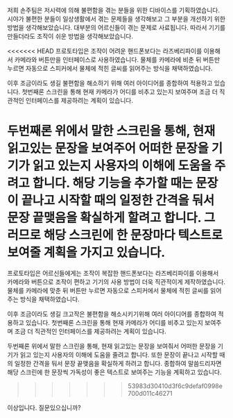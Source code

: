 저희 손주팀은 저시력에 의해 불편함을 겪는 분들을 위한 디바이스를 기획하였습니다. 시야가 불편한 분들이 일상생활에서 겪는 문제들을 생각해보고 그 부분을 개선하기 위한 방법을 생각해보았습니다. 대부분의 어르신들이 겪는 문제로 사료됩니다. 따라서 기기를 만들더라도 조작이 쉬운 방법을 생각해보았습니다.  

<<<<<<< HEAD
프로토타입은 조작이 어려운 핸드폰보다는 라즈베리파이를 이용해서 카메라와 버튼만을 인터페이스로 사용하였습니다. 물체를 카메라에 비춘 뒤 버튼만 누르면 자동으로 스피커에서 물체에 적힌 글씨를 읽어주는 방식을 채택하였습니다. 

이후 조금이라도 생길 불편함을 해소하기 위해 여러 아이디어를 종합하여 적용하고 있습니다. 첫번째론 스크린을 통해 현재 카메라가 어디를 비추고 있는지 보여주며 조금 더 직관적인 인터페이스를 제공하려는 계획이 있습니다.  

두번째론 위에서 말한 스크린을 통해, 현재 읽고있는 문장을 보여주어 어떠한 문장을 기기가 읽고 있는지 사용자의 이해에 도움을 주려고 합니다. 해당 기능을 추가할 때는 문장이 끝나고 시작할 때의 일정한 간격을 둬서 문장 끝맺음을 확실하게 할려고 합니다. 그러므로 해당 스크린에 한 문장마다 텍스트로 보여줄 계획을 가지고 있습니다.
=======
프로토타입은 어르신들에게는 조작이 복잡한 핸드폰보다는 라즈베리파이를 이용해서 카메라와 버튼으로 조작이 편하고 기기의 사용 방법이 더욱 직관적이게 제작하였습니다. 물체를 카메라에 맞춘 뒤 버튼만 누르면 자동으로 스피커에서 물체에 적힌 글씨를 읽어주는 방식을 채택하였습니다. 

이후 조금이라도 생길 크고작은 불편함을 해소시키기위해 여러 아이디어를 종합하여 적용하고 있습니다. 첫번째론 스크린을 통해 현재 카메라가 어디를 비추고 있는지 보여주며 조금 더 직관적인 인터페이스를 제공하려는 계획이 있습니다.  

두번째론 위에서 말한 스크린을 통해, 현재 읽고있는 문장을 보여줘서 어떠한 문장을 기기가 읽고 있는지 사용자의 이해에 도움을 줄려고 합니다. 또한 문장이 끝나고 시작할 때의 일정한 간격을 둬서 문장 끝맺음을 확실하게 하려고 합니다. 종합하여 말씀드리자면 해당 스크린에 한 문장씩 가독성이 좋은 텍스트로 보여주는 기능을 계획하고 있습니다.
>>>>>>> 53983d30410d3f6c9defaf0998e700d011c46271

이상입니다. 질문있으십니까?